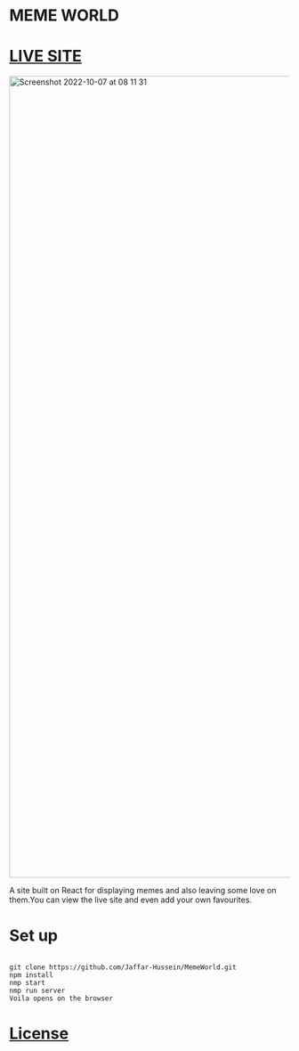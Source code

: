 # MEME WORLD

# [LIVE SITE](https://633ed937d18e9e03c6d50318--jaffar-memeworld.netlify.app/)


<img width="1440" alt="Screenshot 2022-10-07 at 08 11 31" src="https://user-images.githubusercontent.com/57854451/194479720-29c39f80-2ff6-4427-8c7b-b4e21ab1b96d.png">


A site built on React for displaying memes and also leaving some love on them.You can view the live site and even add your own favourites.

# Set up
~~~

git clone https://github.com/Jaffar-Hussein/MemeWorld.git
npm install
nmp start
nmp run server
Voila opens on the browser

~~~
# [License](https://github.com/Jaffar-Hussein/MemeWorld/blob/master/LICENSE) 
